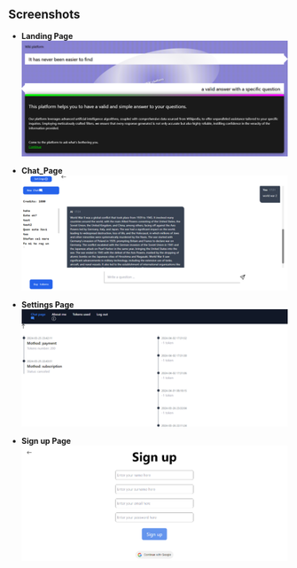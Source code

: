 ## Screenshots

- **Landing Page**
  ![Landing Page Screenshot](https://github.com/HabaAndrei/Smartwiki_react/blob/main/pozeProiect/wiki_landingpage.png)

- **Chat_Page**
  ![Chat_Page Screenshot](https://github.com/HabaAndrei/Smartwiki_react/blob/main/pozeProiect/wiki_chat.png)

- **Settings Page**
  ![Settings Page Screenshot](https://github.com/HabaAndrei/Smartwiki_react/blob/main/pozeProiect/wiki_settings.png)

- **Sign up Page**
  ![Sign up Page](https://github.com/HabaAndrei/Smartwiki_react/blob/main/pozeProiect/wiki_sign_up.png)

